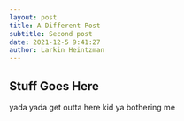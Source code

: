 ```yaml
---
layout: post
title: A Different Post
subtitle: Second post
date: 2021-12-5 9:41:27
author: Larkin Heintzman
---
```


## Stuff Goes Here

yada yada get outta here kid ya bothering me
